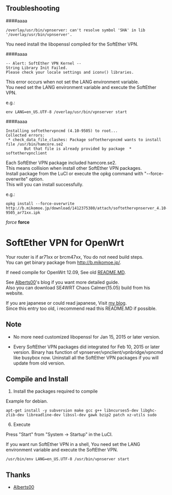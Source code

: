 Troubleshooting
-

####aaaa
```
/overlay/usr/bin/vpnserver: can't resolve symbol 'SHA' in lib '/overlay/usr/bin/vpnserver'.
```
You need install the libopenssl compiled for the SoftEther VPN.

####aaaa
```
-- Alert: SoftEther VPN Kernel --
String Library Init Failed.
Please check your locale settings and iconv() libraries.
```
This error occurs when not set the LANG environment variable.  
You need set the LANG environment variable and execute the SoftEther VPN.

e.g.:
```
env LANG=en_US.UTF-8 /overlay/usr/bin/vpnserver start
```

####aaaa
```
Installing softethervpncmd (4.10-9505) to root...
Collected errors:
 * check_data_file_clashes: Package softethervpncmd wants to install file /usr/bin/hamcore.se2
        But that file is already provided by package  * softethervpnclient
```
Each SoftEther VPN package included hamcore.se2.  
This means collision when install other SoftEther VPN packages.  
Install package from the LuCI or execute the opkg command with "--force-overwrite" option.  
This will you can install successfully.

e.g.:
```
opkg install --force-overwrite http://b.mikomoe.jp/download/1412375380/attach/softethervpnserver_4.10-9505_ar71xx.ipk
```

*force*
**force**

SoftEther VPN for OpenWrt
=
Your router is if ar71xx or brcm47xx, You do not need build steps.  
You can get binary package from http://b.mikomoe.jp/.

If need compile for OpenWrt 12.09, See old [README.MD](https://github.com/el1n/OpenWRT-package-softether/blob/7dc4c4ce19da9aa7dc2330e2dbbdc4d3e4dd4fcc/README.md).  

See [Alberts00](https://github.com/Alberts00)'s blog if you want more detailed guide.  
Also you can download SE4WRT Chaos Calmer(15.05) build from his website.

If you are japanese or could read japanese, Visit [my blog](http://elin.mikomoe.jp/index.php?entry=OpenWRT%E3%81%A7SoftEther-VPN%E3%82%92%E5%8B%95%E3%81%8B%E3%81%99).  
Since this entry too old, i recommend read this README.MD if possible.

Note
-
+ No more need customized libopenssl for Jan 15, 2015 or later version.

+ Every SoftEther VPN packages did integrated for Feb 10, 2015 or later version.
Binary has function of vpnserver/vpnclient/vpnbridge/vpncmd like busybox now.
Uninstall all the SoftEther VPN packages if you will update from old version.

Compile and Install
-
1. Install the packages required to compile

  Example for debian.
  ```
  apt-get install -y subversion make gcc g++ libncurses5-dev libghc-zlib-dev libreadline-dev libssl-dev gawk bzip2 patch xz-utils sudo
  ```


6. Execute

  Press "Start" from "System -> Startup" in the LuCI.

  If you want run SoftEther VPN in a shell, You need set the LANG environment variable and execute the SoftEther VPN.
  ```
  /usr/bin/env LANG=en_US.UTF-8 /usr/bin/vpnserver start
  ```

Thanks
-
+ [Alberts00](https://github.com/Alberts00)
